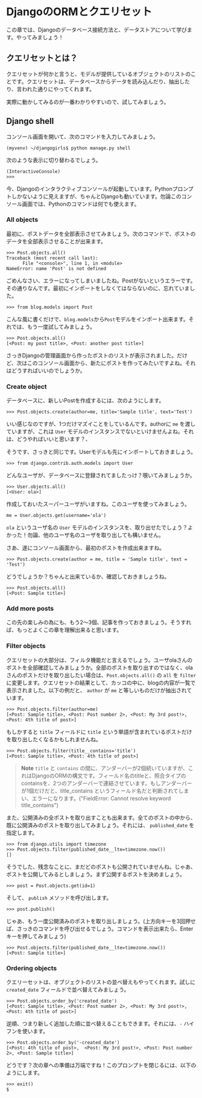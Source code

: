 # DjangoのORMとクエリセット

この章では、Djangoのデータベース接続方法と、データストアについて学びます。やってみましょう！

## クエリセットとは？

クエリセットが何かと言うと、モデルが提供しているオブジェクトのリストのことです。クエリセットは、データベースからデータを読み込んだり、抽出したり、言われた通りにやってくれます。

実際に動かしてみるのが一番わかりやすいので、試してみましょう。

## Django shell

コンソール画面を開いて、次のコマンドを入力してみましょう。

    (myvenv) ~/djangogirls$ python manage.py shell

次のような表示に切り替わるでしょう。

    (InteractiveConsole)
    >>>

今、Djangoのインタラクティブコンソールが起動しています。Pythonプロンプトしかないように見えますが、ちゃんとDjangoも動いています。勿論このコンソール画面では、Pythonのコマンドは何でも使えます。

### All objects

最初に、ポストデータを全部表示させてみましょう。次のコマンドで、ポストのデータを全部表示させることが出来ます。

    >>> Post.objects.all()
    Traceback (most recent call last):
          File "<console>", line 1, in <module>
    NameError: name 'Post' is not defined

ごめんなさい、エラーになってしまいましたね。Postがないというエラーです。その通りなんです。最初にインポートをしなくてはならないのに、忘れていました。

    >>> from blog.models import Post

こんな風に書くだけで、`blog.models`から`Post`モデルをインポート出来ます。それでは、もう一度試してみましょう。

    >>> Post.objects.all()
    [<Post: my post title>, <Post: another post title>]

さっきDjangoの管理画面から作ったポストのリストが表示されました。だけど、次はこのコンソール画面から、新たにポストを作ってみたいですよね。それはどうすればいいのでしょうか。

### Create object

データベースに、新しいPostを作成するには、次のようにします。

    >>> Post.objects.create(author=me, title='Sample title', text='Test')

いい感じなのですが、1つだけマズイことをしているんです。authorに `me` を渡していますが、これは `User` モデルのインスタンスでないといけませんよね。それは、どうやればいいと思います？、

そうです、さっきと同じです。Userモデルも先にインポートしておきましょう。

    >>> from django.contrib.auth.models import User

どんなユーザが、データベースに登録されてましたっけ？覗いてみましょうか。

    >>> User.objects.all()
    [<User: ola>]

作成しておいたスーパーユーザがいますね。このユーザを使ってみましょう。

    me = User.objects.get(username='ola')

`ola` というユーザ名の `User` モデルのインスタンスを、取り出せたでしょう？よかった！勿論、他のユーザ名のユーザを取り出しても構いません。

さあ、遂にコンソール画面から、最初のポストを作成出来ますね。

    >>> Post.objects.create(author = me, title = 'Sample title', text = 'Test')

どうでしょうか？ちゃんと出来ているか、確認しておきましょうね。

    >>> Post.objects.all()
    [<Post: Sample title>]

### Add more posts

この先の楽しみの為にも、もう2〜3個、記事を作っておきましょう。そうすれば、もっとよくこの章を理解出来ると思います。

### Filter objects

クエリセットの大部分は、フィルタ機能だと言えるでしょう。ユーザolaさんのポストを全部確認してみましょうか。全部のポストを取り出すのではなく、olaさんのポストだけを取り出したい場合は、`Post.objects.all()` の `all` を `filter` に変更します。クエリセットの結果として、カッコの中に、blogの内容が一覧で表示されました。以下の例だと、 `author` が `me` と等しいものだけが抽出されています。

    >>> Post.objects.filter(author=me)
    [<Post: Sample title>, <Post: Post number 2>, <Post: My 3rd post!>, <Post: 4th title of post>]

もしかすると `title` フィールドに `title` という単語が含まれているポストだけを取り出したくなるかもしれませんね。

    >>> Post.objects.filter(title__contains='title')
    [<Post: Sample title>, <Post: 4th title of post>]

> **Note** `title` と `contains` の間に、アンダーバーが2個続いていますが、これはDjangoのORMの構文です。フィールド名のtitleと、照合タイプのcontainsを、2つのアンダーバーで連結させています。もしアンダーバーが1個だけだと、title_contains というフィールド名だと判断されてしまい、エラーになります。("FieldError: Cannot resolve keyword title_contains")

また、公開済みの全ポストを取り出すことも出来ます。全てのポストの中から、既に公開済みのポストを取り出してみましょう。それには、 `published_date` を指定します。


    >>> from django.utils import timezone
    >>> Post.objects.filter(published_date__lte=timezone.now())
    []

そうでした、残念なことに、まだどのポストも公開されていませんね。じゃあ、ポストを公開してみるとしましょう。まず公開するポストを決めましょう。

    >>> post = Post.objects.get(id=1)

そして、 `publish` メソッドを呼び出します。

    >>> post.publish()

じゃあ、もう一度公開済みのポストを取り出しましょう。(上方向キーを3回押せば、さっきのコマンドを呼び出せるでしょう。コマンドを表示出来たら、Enterキーを押してみましょう)

    >>> Post.objects.filter(published_date__lte=timezone.now())
    [<Post: Sample title>]

### Ordering objects

クエリーセットは、オブジェクトのリストの並べ替えもやってくれます。試しに `created_date` フィールドで並べ替えてみましょう。

    >>> Post.objects.order_by('created_date')
    [<Post: Sample title>, <Post: Post number 2>, <Post: My 3rd post!>, <Post: 4th title of post>]

逆順、つまり新しく追加した順に並べ替えることもできます。それには、`-` ハイフンを使います。

    >>> Post.objects.order_by('-created_date')
    [<Post: 4th title of post>,  <Post: My 3rd post!>, <Post: Post number 2>, <Post: Sample title>]

どうです？次の章への準備は万端ですね！このプロンプトを閉じるには、以下のようにします。

    >>> exit()
    $
